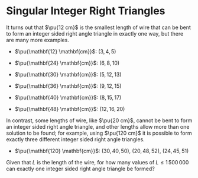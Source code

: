 # Singular Integer Right Triangles

It turns out that $\pu{12 cm}$ is the smallest length of wire that can be bent to form an integer sided right angle triangle in exactly one way, but there are many more examples.

- $\pu{\mathbf{12} \mathbf{cm}}$: $(3,4,5)$

- $\pu{\mathbf{24} \mathbf{cm}}$: $(6,8,10)$

- $\pu{\mathbf{30} \mathbf{cm}}$: $(5,12,13)$

- $\pu{\mathbf{36} \mathbf{cm}}$: $(9,12,15)$

- $\pu{\mathbf{40} \mathbf{cm}}$: $(8,15,17)$

- $\pu{\mathbf{48} \mathbf{cm}}$: $(12,16,20)$

In contrast, some lengths of wire, like $\pu{20 cm}$, cannot be bent to form an integer sided right angle triangle, and other lengths allow more than one solution to be found; for example, using $\pu{120 cm}$ it is possible to form exactly three different integer sided right angle triangles.

- $\pu{\mathbf{120} \mathbf{cm}}$: $(30,40,50)$, $(20,48,52)$, $(24,45,51)$


Given that $L$ is the length of the wire, for how many values of $L \le 1\,500\,000$ can exactly one integer sided right angle triangle be formed?